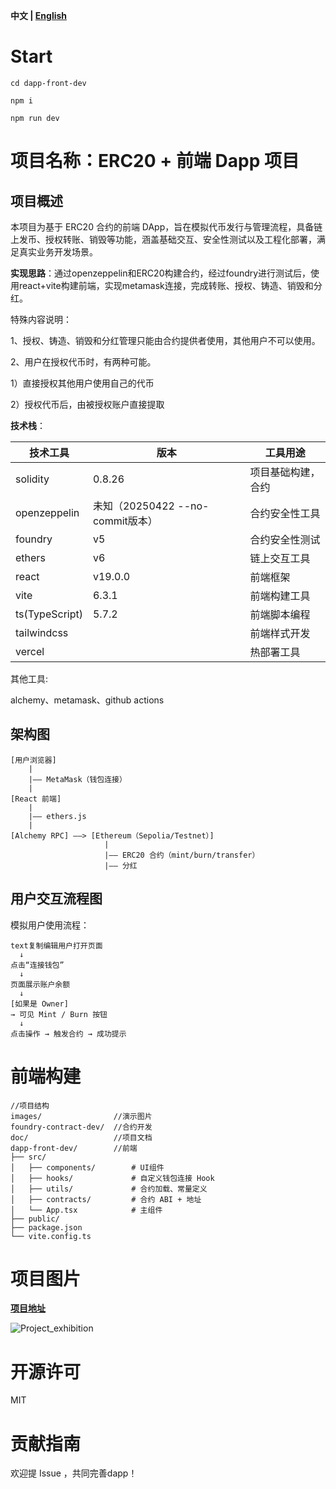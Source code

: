 **中文 | [English](https://github.com/Yotoha0303/ERC20_Dapp_Project/blob/main/REDEME_en.md)**
# Start

```
cd dapp-front-dev

npm i

npm run dev
```

# 项目名称：ERC20 + 前端 Dapp 项目

## 项目概述

本项目为基于 ERC20 合约的前端 DApp，旨在模拟代币发行与管理流程，具备链上发币、授权转账、销毁等功能，涵盖基础交互、安全性测试以及工程化部署，满足真实业务开发场景。

**实现思路**：通过openzeppelin和ERC20构建合约，经过foundry进行测试后，使用react+vite构建前端，实现metamask连接，完成转账、授权、铸造、销毁和分红。

特殊内容说明：

1、授权、铸造、销毁和分红管理只能由合约提供者使用，其他用户不可以使用。

2、用户在授权代币时，有两种可能。

1）直接授权其他用户使用自己的代币

2）授权代币后，由被授权账户直接提取

**技术栈**：

| 技术工具       | 版本                             | 工具用途           |
| -------------- | -------------------------------- | ------------------ |
| solidity       | 0.8.26                           | 项目基础构建，合约 |
| openzeppelin   | 未知（20250422 --no-commit版本） | 合约安全性工具     |
| foundry        | v5                               | 合约安全性测试     |
| ethers         | v6                               | 链上交互工具       |
| react          | v19.0.0                          | 前端框架           |
| vite           | 6.3.1                            | 前端构建工具       |
| ts(TypeScript) | 5.7.2                            | 前端脚本编程       |
| tailwindcss    |                                  | 前端样式开发       |
| vercel    |                                  | 热部署工具       |

其他工具:

alchemy、metamask、github actions

## 架构图

```
[用户浏览器]
    |
    |—— MetaMask（钱包连接）
    |
[React 前端]
    |
    |—— ethers.js
    |
[Alchemy RPC] ——> [Ethereum（Sepolia/Testnet）]
                     |
                     |—— ERC20 合约（mint/burn/transfer）
                     |—— 分红

```

## 用户交互流程图

模拟用户使用流程：

```
text复制编辑用户打开页面
  ↓
点击“连接钱包”
  ↓
页面展示账户余额
  ↓
[如果是 Owner]
→ 可见 Mint / Burn 按钮
  ↓
点击操作 → 触发合约 → 成功提示
```

# 前端构建

```
//项目结构
images/                //演示图片
foundry-contract-dev/  //合约开发
doc/                   //项目文档
dapp-front-dev/        //前端
├── src/
│   ├── components/        # UI组件
│   ├── hooks/             # 自定义钱包连接 Hook
│   ├── utils/             # 合约加载、常量定义
│   ├── contracts/         # 合约 ABI + 地址
│   └── App.tsx            # 主组件
├── public/
├── package.json
└── vite.config.ts

```

# 项目图片

**[项目地址](https://erc20-dapp.vercel.app/)**

<!--- ![Project_image](https://github.com/Yotoha0303/ERC20_Dapp_Project/blob/main/images/MyToken%20Dapp.png) --->
![Project_exhibition](https://github.com/Yotoha0303/erc20_dapp/blob/main/images/erc20_dapp_exhibition.png)

# 开源许可

MIT

# 贡献指南

欢迎提 Issue ，共同完善dapp！
